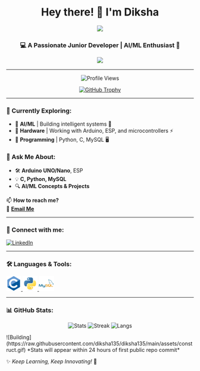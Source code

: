 <h1 align="center">Hey there! 👋 I'm Diksha</h1>

<p align="center">
  <img src="https://github.com/user-attachments/assets/09158bbe-2371-4b07-9c76-f2a7e2c758f8" width="600">
</p>

<h3 align="center">💻 A Passionate Junior Developer | AI/ML Enthusiast 🤖</h3>

<p align="center">
  <img src="https://github.com/user-attachments/assets/dbcc7c3a-c07a-4041-810b-494c30992a8f" width="300">
</p>

---

<p align="center">
  <img src="https://komarev.com/ghpvc/?username=diksha135&label=Profile%20views&color=0e75b6&style=flat" alt="Profile Views" />
</p>

<p align="center">
  <a href="https://github.com/ryo-ma/github-profile-trophy">
    <img src="https://github-profile-trophy.vercel.app/?username=diksha135&theme=dracula&no-bg=true" alt="GitHub Trophy" />
  </a>
</p>

---

### 🌱 Currently Exploring:
- 🔹 **AI/ML** | Building intelligent systems 🤖  
- 🔹 **Hardware** | Working with Arduino, ESP, and microcontrollers ⚡  
- 🔹 **Programming** | Python, C, MySQL 🖥️  

### 💬 Ask Me About:
- 🛠 **Arduino UNO/Nano**, ESP  
- 💡 **C, Python, MySQL**  
- 🔍 **AI/ML Concepts & Projects**  

📫 **How to reach me?**  
📧 **[Email Me](mailto:3d5iksh@gmail.com)**  

---

<h3 align="left">📌 Connect with me:</h3>
<p align="left">
  <a href="https://linkedin.com/in/diksha-972a9932a" target="_blank">
    <img src="https://raw.githubusercontent.com/rahuldkjain/github-profile-readme-generator/master/src/images/icons/Social/linked-in-alt.svg" alt="LinkedIn" height="30" width="40"/>
  </a>
</p>

---

<h3 align="left">🛠 Languages & Tools:</h3>
<p align="left">
  <a href="https://www.cprogramming.com/" target="_blank">
    <img src="https://raw.githubusercontent.com/devicons/devicon/master/icons/c/c-original.svg" alt="C" width="40" height="40"/>
  </a>
  <a href="https://www.python.org" target="_blank">
    <img src="https://raw.githubusercontent.com/devicons/devicon/master/icons/python/python-original.svg" alt="Python" width="40" height="40"/>
  </a>
  <a href="https://www.mysql.com/" target="_blank">
    <img src="https://raw.githubusercontent.com/devicons/devicon/master/icons/mysql/mysql-original-wordmark.svg" alt="MySQL" width="40" height="40"/>
  </a>
</p>

---



### 📊 GitHub Stats:
<p align="center">
  <!-- Main Stats -->
  <img src="https://github-readme-stats.vercel.app/api?username=Diksha135&theme=radical&hide_border=true&show_icons=true&count_private=true&include_all_commits=true&v=2" alt="Stats" width="400"/>
  
  <!-- Streak Stats - Fixed username -->
  <img src="https://github-readme-streak-stats.herokuapp.com/?user=Diksha135&theme=radical&hide_border=true&v=2" alt="Streak" width="400"/>
  
  <!-- Language Stats - Force show -->
  <img src="https://github-readme-stats.vercel.app/api/top-langs/?username=Diksha135&theme=radical&hide_border=true&layout=compact&langs_count=8&exclude_repo=github-slideshow&v=2" alt="Langs" width="300"/>
  
</p>
![Building](https://raw.githubusercontent.com/diksha135/diksha135/main/assets/construct.gif)
*Stats will appear within 24 hours of first public repo commit*



✨ *Keep Learning, Keep Innovating!* 🚀
